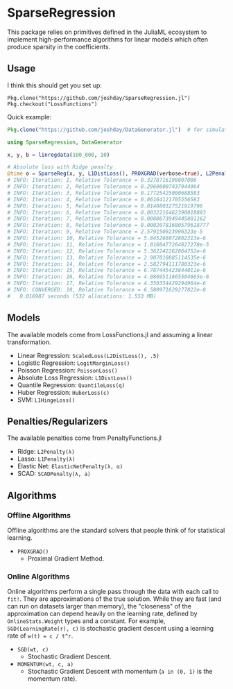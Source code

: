 # SparseRegression

This package relies on primitives defined in the JuliaML ecosystem to implement high-performance algorithms for linear models which often produce sparsity in the coefficients.

## Usage

I think this should get you set up:
```
Pkg.clone("https://github.com/joshday/SparseRegression.jl")
Pkg.checkout("LossFunctions")
```

Quick example:
```julia
Pkg.clone("https://github.com/joshday/DataGenerator.jl")  # for simulating data

using SparseRegression, DataGenerator

x, y, b = linregdata(100_000, 10)

# Absolute loss with Ridge penalty
@time o = SparseReg(x, y, L1DistLoss(), PROXGRAD(verbose=true), L2Penalty(.1))
# INFO: Iteration: 1, Relative Tolerance = 0.3278716198007006
# INFO: Iteration: 2, Relative Tolerance = 0.29606007437944964
# INFO: Iteration: 3, Relative Tolerance = 0.17725425000688583
# INFO: Iteration: 4, Relative Tolerance = 0.06164121705556583
# INFO: Iteration: 5, Relative Tolerance = 0.014080327521919796
# INFO: Iteration: 6, Relative Tolerance = 0.0032216462390018893
# INFO: Iteration: 7, Relative Tolerance = 0.0008673949445801162
# INFO: Iteration: 8, Relative Tolerance = 0.00020781680579618777
# INFO: Iteration: 9, Relative Tolerance = 2.579150923996323e-5
# INFO: Iteration: 10, Relative Tolerance = 5.845266072802313e-6
# INFO: Iteration: 11, Relative Tolerance = 1.0160477264827278e-5
# INFO: Iteration: 12, Relative Tolerance = 5.362242262064752e-6
# INFO: Iteration: 13, Relative Tolerance = 2.987010885114535e-6
# INFO: Iteration: 14, Relative Tolerance = 2.582794111780323e-6
# INFO: Iteration: 15, Relative Tolerance = 6.787445423844011e-6
# INFO: Iteration: 16, Relative Tolerance = 4.0869511665504665e-6
# INFO: Iteration: 17, Relative Tolerance = 4.350354429294964e-6
# INFO: CONVERGED: 18, Relative Tolerance = 6.580971629277822e-8
#   0.016987 seconds (532 allocations: 1.553 MB)
```

## Models

The available models come from LossFunctions.jl and assuming a linear transformation.

- Linear Regression: `ScaledLoss(L2DistLoss(), .5)`
- Logistic Regression: `LogitMarginLoss()`
- Poisson Regression: `PoissonLoss()`
- Absolute Loss Regression: `L1DistLoss()`
- Quantile Regression: `QuantileLoss(q)`
- Huber Regression: `HuberLoss(c)`
- SVM: `L1HingeLoss()`

## Penalties/Regularizers

The available penalties come from PenaltyFunctions.jl

- Ridge: `L2Penalty(λ)`
- Lasso: `L1Penalty(λ)`
- Elastic Net: `ElasticNetPenalty(λ, α)`
- SCAD: `SCADPenalty(λ, a)`


## Algorithms

### Offline Algorithms

Offline algorithms are the standard solvers that people think of for statistical learning.  

- `PROXGRAD()`
  - Proximal Gradient Method.  

### Online Algorithms

Online algorithms perform a single pass through the data with each call to `fit!`.  They are approximations of the true solution.  While they are fast (and can run on datasets larger than memory), the "closeness" of the approximation can depend heavily on the learning rate, defined by `OnlineStats.Weight` types and a constant.  For example, `SGD(LearningRate(r), c)` is stochastic gradient descent using a learning rate of `w(t) = c / t^r`.

- `SGD(wt, c)`
  - Stochastic Gradient Descent.
- `MOMENTUM(wt, c, a)`
  - Stochastic Gradient Descent with momentum (`a in (0, 1)`  is the momentum rate).  
